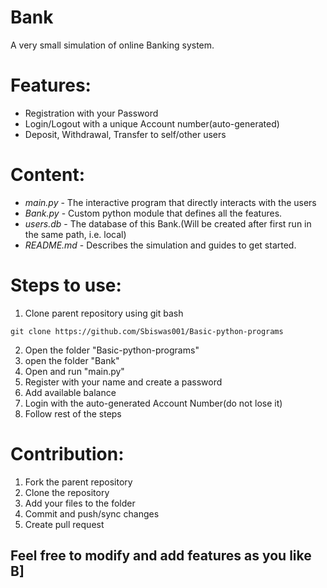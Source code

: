 # Bank
A very small simulation of online Banking system. 

# Features:
- Registration with your Password
- Login/Logout with a unique Account number(auto-generated)
- Deposit, Withdrawal, Transfer to self/other users

# Content:
- *main.py* - The interactive program that directly interacts with the users
- *Bank.py* - Custom python module that defines all the features.
- *users.db* - The database of this Bank.(Will be created after first run in the same path, i.e. local)
- *README.md* - Describes the simulation and guides to get started.

# Steps to use:
1. Clone parent repository using git bash
```
git clone https://github.com/Sbiswas001/Basic-python-programs
```
2. Open the folder "Basic-python-programs"
3. open the folder "Bank"
4. Open and run "main.py"
5. Register with your name and create a password
6. Add available balance
7. Login with the auto-generated Account Number(do not lose it)
8. Follow rest of the steps

# Contribution:
1. Fork the parent repository
2. Clone the repository
3. Add your files to the folder
4. Commit and push/sync changes
5. Create pull request
## Feel free to modify and add features as you like B]

